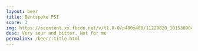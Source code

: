 ```yaml
---
layout: beer
title: Bentspoke PSI
score: 3
img: https://scontent.xx.fbcdn.net/v/t1.0-0/p480x480/11229820_10153890413723745_4413328230475725119_n.jpg?oh=470b67805273308c0dab6dd2f7040574&oe=5894AF11
desc: Very sour and bitter. Not for me
permalink: /beer/:title.html
---
```

